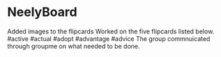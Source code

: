 # NeelyBoard
Added images to the flipcards 
Worked on the five flipcards listed below. 
#active
#actual
#adopt
#advantage
#advice
The group commnuicated through groupme on what needed to be done. 
